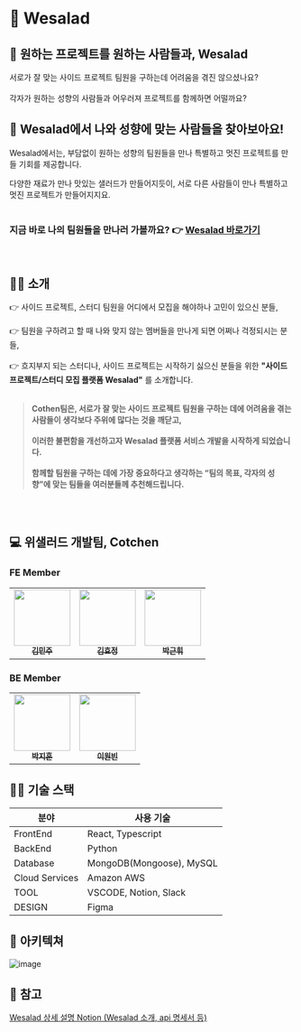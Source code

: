 # 🥗 Wesalad 
## 🙌 원하는 프로젝트를 원하는 사람들과, Wesalad
서로가 잘 맞는 사이드 프로젝트 팀원을 구하는데 어려움을 겪진 않으셨나요?<br /> <br />
각자가 원하는 성향의 사람들과 어우러져 프로젝트를 함께하면 어떨까요? 
##  🙌 Wesalad에서 나와 성향에 맞는 사람들을 찾아보아요! 
Wesalad에서는, 부담없이 원하는 성향의 팀원들을 만나 특별하고 멋진 프로젝트를 만들 기회를 제공합니다. 

다양한 재료가 만나 맛있는 샐러드가 만들어지듯이, 서로 다른 사람들이 만나 특별하고 멋진 프로젝트가 만들어지지요.
<br/> <br/> 
### 지금 바로 나의 팀원들을 만나러 가볼까요? 👉 <a href ="https://wesalad.net/" target ="_blank">**Wesalad 바로가기** </a> 
<br />

## 👩‍🏫 소개 
👉 사이드 프로젝트, 스터디 팀원을 어디에서 모집을 해야하나 고민이 있으신 분들, <br /><br />👉 팀원을 구하려고 할 때 나와 맞지 않는 멤버들을 만나게 되면 어쩌나 걱정되시는 분들, <br /><br />👉 흐지부지 되는 스터디나, 사이드 프로젝트는 시작하기 싫으신 분들을 위한 **"사이드 프로젝트/스터디 모집 플랫폼 Wesalad"** 를 소개합니다. <br /><br />

> **Cothen팀은, 서로가 잘 맞는 사이드 프로젝트 팀원을 구하는 데에 어려움을 겪는 사람들이 생각보다 주위에 많다는 것을 깨닫고,** <br /><br /> **이러한 불편함을 개선하고자 Wesalad 플랫폼 서비스 개발을 시작하게 되었습니다.** <br /> <br />**함께할 팀원을 구하는 데에 가장 중요하다고 생각하는 “팀의 목표, 각자의 성향”에 맞는 팀들을 여러분들께 추천해드립니다.**</div>


<br /> <br />


## 💻 위샐러드 개발팀, Cotchen

### FE Member

<table>
  <tr>
     <td align="center">
      <a href="https://github.com/minju1009"
        ><img
          src="https://avatars.githubusercontent.com/minju1009"
          width="100px;"
          alt=""
        /><br /><sub><b>김민주</b></sub></a
      ><br />
    </td>
    <td align="center">
      <a href="https://github.com/hyodduru"
        ><img
          src="https://avatars.githubusercontent.com/hyodduru"
          width="100px;"
          alt=""
        /><br /><sub><b>김효정</b></sub></a
      ><br />
    </td>
      <td align="center">
      <a href="https://github.com/geuni620"
        ><img
          src="https://avatars.githubusercontent.com/geuni620"
          width="100px;"
          alt=""
        /><br /><sub><b>박근휘</b></sub></a
      ><br />
    </td>
  </tr>
</table>

### BE Member

<table>
  <tr>
    <td align="center">
      <a href="https://github.com/angrybirdpark"
        ><img
          src="https://avatars.githubusercontent.com/angrybirdpark"
          width="100px;"
          alt=""
        /><br /><sub><b>박지훈</b></sub></a
      ><br />
    </td>
    <td align="center">
      <a href="https://github.com/onbin97"
        ><img
          src="https://avatars.githubusercontent.com/onbin97"
          width="100px;"
          alt=""
        /><br /><sub><b>이원빈</b></sub></a
      ><br />
    </td>

  </tr>
</table>


## 👩‍💻 기술 스택 

| 분야           | 사용 기술                       
| -------------- | ------------------------------- | 
| FrontEnd       | React, Typescript               |
| BackEnd        | Python                          |
| Database       | MongoDB(Mongoose), MySQL        |
| Cloud Services | Amazon AWS                      |
| TOOL           | VSCODE, Notion, Slack           |
| DESIGN         | Figma                           |

## 🐳 아키텍쳐 
![image](https://user-images.githubusercontent.com/90507720/185732961-13d65364-5449-463c-a8a2-0015c1681c8a.png)




## 🔖 참고
<a href = "https://wesalad.notion.site/wesalad/wesalad-3be7e3b6f66d468f8ebaee6d489a87da" target ="_blank">Wesalad 상세 설명 Notion (Wesalad 소개, api 명세서 등)</a>
